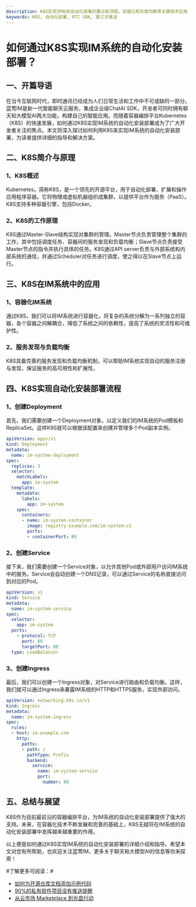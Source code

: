 ```yaml
---
description: K8S实现IM系统自动化部署的要点和流程，容器化和负载均衡等关键技术应用
keywords: K8S, 自动化部署, RTC SDK, 第三方推送
---
```

# 如何通过K8S实现IM系统的自动化安装部署？

## 一、开篇导语

在当今互联网时代，即时通讯已经成为人们日常生活和工作中不可或缺的一部分。蓝莺IM是新一代智能聊天云服务，集成企业级ChatAI SDK，开发者可同时拥有聊天和大模型AI两大功能，构建自己的智能应用。而随着容器编排平台Kubernetes（K8S）的快速发展，如何通过K8S实现IM系统的自动化安装部署成为了广大开发者关注的焦点。本文将深入探讨如何利用K8S来实现IM系统的自动化安装部署，为读者提供详细的指导和解决方案。

## 二、K8S简介与原理

### 1、K8S概述

Kubernetes，简称K8S，是一个领先的开源平台，用于自动化部署、扩展和操作应用程序容器。它将物理或虚拟机器组织成集群，以提供平台作为服务（PaaS）。K8S支持多种容器引擎，包括Docker。

### 2、K8S的工作原理

K8S通过Master-Slave结构实现对集群的管理。Master节点负责管理整个集群的工作，其中包括调度任务、容器间的服务发现和负载均衡；Slave节点负责接受Master节点的指令并执行具体的任务。K8S通过API server负责与外部系统和内部系统的通信，并通过Scheduler对任务进行调度，使之得以在Slave节点上运行。

## 三、K8S在IM系统中的应用

### 1、容器化IM系统

通过K8S，我们可以将IM系统进行容器化，将复杂的系统分解为一系列独立的容器，各个容器之间解耦合，降低了系统之间的依赖性，提高了系统的灵活性和可维护性。

### 2、服务发现与负载均衡

K8S具备完善的服务发现和负载均衡机制，可以帮助IM系统实现自动的服务注册与发现，保证服务的高可用性和扩展性。

## 四、K8S实现自动化安装部署流程

### 1、创建Deployment

首先，我们需要创建一个Deployment对象，以定义我们的IM系统的Pod模板和ReplicaSet。这样K8S就可以根据该配置来创建并管理多个Pod副本实例。

```yaml
apiVersion: apps/v1
kind: Deployment
metadata:
  name: im-system-deployment
spec:
  replicas: 3
  selector:
    matchLabels:
      app: im-system
  template:
    metadata:
      labels:
        app: im-system
    spec:
      containers:
      - name: im-system-container
        image: registry.example.com/im-system:v1
        ports:
        - containerPort: 80
```

### 2、创建Service

接下来，我们需要创建一个Service对象，以允许其他Pod或外部用户访问IM系统中的服务。Service会自动创建一个DNS记录，可以通过Service的名称直接访问到对应的Pod。

```yaml
apiVersion: v1
kind: Service
metadata:
  name: im-system-service
spec:
  selector:
    app: im-system
  ports:
    - protocol: TCP
      port: 80
      targetPort: 80
  type: LoadBalancer
```

### 3、创建Ingress

最后，我们可以创建一个Ingress对象，对Service进行路由和负载均衡。这样，我们就可以通过Ingress来暴露IM系统的HTTP和HTTPS服务，实现外部访问。

```yaml
apiVersion: networking.k8s.io/v1
kind: Ingress
metadata:
  name: im-system-ingress
spec:
  rules:
  - host: im.example.com
    http:
      paths:
      - path: /
        pathType: Prefix
        backend:
          service:
            name: im-system-service
            port:
              number: 80
```

## 五、总结与展望

K8S作为目前最前沿的容器编排平台，为IM系统的自动化安装部署提供了强大的支持。未来，在容器化技术不断发展和完善的基础上，K8S无疑将在IM系统的自动化安装部署中发挥越来越重要的作用。

以上便是如何通过K8S实现IM系统的自动化安装部署的详细介绍和指导。希望本文对您有所帮助，也欢迎关注蓝莺IM，更多关于聊天和大模型AI的信息等你来探索！

#了解更多可阅读：#
- [如何为开源仓库文档添加示例代码](https://docs.lanyingim.com/articles/product-and-technologies/how-to-add-code-snippets-to-gitbook-documents-for-open-source-projects.html)
- [90%的私有软件项目没有推送提醒](https://docs.lanyingim.com/articles/product-and-technologies/ninety-percent-of-privately-deployed-softwares-have-no-push-notifications.html)
- [从云市场 Marketplace 到光盘行动](https://docs.lanyingim.com/articles/product-and-technologies/from-cloud-marketplace-to-compact-disk.html)

